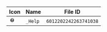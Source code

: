 | Icon | Name | File ID |
| ---  | ---  | ---     |
| ![](_Help.png) | `_Help` | `6012202242263741038` |
